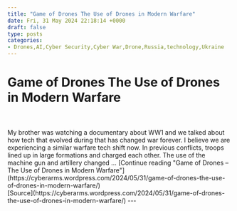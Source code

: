 ```yaml
---
title: "Game of Drones The Use of Drones in Modern Warfare"
date: Fri, 31 May 2024 22:18:14 +0000
draft: false
type: posts
categories: 
- Drones,AI,Cyber Security,Cyber War,Drone,Russia,technology,Ukraine
---
```

# Game of Drones The Use of Drones in Modern Warfare

<br/>

<br/>
My brother was watching a documentary about WW1 and we talked about how tech that evolved during that has changed war forever. I believe we are experiencing a similar warfare tech shift now. In previous conflicts, troops lined up in large formations and charged each other. The use of the machine gun and artillery changed … [Continue reading "Game of Drones – The Use of Drones in Modern Warfare"](https://cyberarms.wordpress.com/2024/05/31/game-of-drones-the-use-of-drones-in-modern-warfare/)

<br/>
[Source](https://cyberarms.wordpress.com/2024/05/31/game-of-drones-the-use-of-drones-in-modern-warfare/)
---
